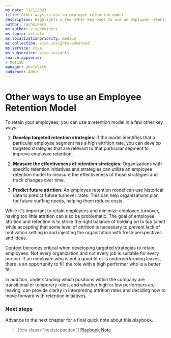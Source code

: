 ```yaml
---
ms.date: 11/1/2023
title: Other ways to use an employee retention model
description: Highlights a few other key ways to use an employee retention model, such as to predict future attrition.
author: zachminers
ms.author: v-zachminers
ms.topic: article
ms.localizationpriority: medium 
ms.collection: viva-insights-advanced 
ms.service: viva 
ms.subservice: viva-insights 
search.appverid: 
- MET150 
manager: abelubetk
audience: Admin
---
```


# Other ways to use an Employee Retention Model

To retain your employees, you can use a retention model in a few other key ways:

1. **Develop targeted retention strategies**: If the model identifies that a particular employee segment has a high attrition rate, you can develop targeted strategies that are relevant to that particular segment to improve employee retention.

2. **Measure the effectiveness of retention strategies**: Organizations with specific retention initiatives and strategies can utilize an employee retention model to measure the effectiveness of those strategies and track changes over time.

3. **Predict future attrition**: An employee retention model can use historical data to predict future turnover rates. This can help organizations plan for future staffing needs, helping them reduce costs.

While it's important to retain employees and minimize employee turnover, having too little attrition can also be problematic. The goal of employee attrition and retention is to strike the right balance of holding on to top talent while accepting that some level of attrition is necessary to prevent lack of motivation setting in and injecting the organization with fresh perspectives and ideas.

Context becomes critical when developing targeted strategies to retain employees. Not every organization and not every job is suitable for every person. If an employee who is not a good fit or is underperforming leaves, there is an opportunity to fill the role with a high performer who is a better fit.

In addition, understanding which positions within the company are transitional or temporary roles, and whether high or low performers are leaving, can provide clarity in interpreting attrition rates and deciding how to move forward with retention initiatives.

### Next steps

Advance to the next chapter for a final quick note about this playbook.

> [!div class="nextstepaction"]
> [Playbook Note](employee-retention-playbook-note.md)